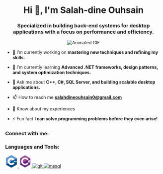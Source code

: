 <h1 align="center">Hi 👋, I'm Salah-dine Ouhsain</h1>
<h3 align="center">Specialized in building back-end systems for desktop applications with a focus on performance and efficiency.</h3>

<!-- إضافة صورة جيف هنا -->
<p align="center">
  <img src="https://i.giphy.com/media/v1.Y2lkPTc5MGI3NjExdzZoaDZnZGJnNWpjcDdzdWh4Zm9vdHJnbzU0cXlwbnhma29xN3B3aCZlcD12MV9pbnRlcm5hbF9naWZfYnlfaWQmY3Q9Zw/qgQUggAC3Pfv687qPC/giphy.gif" alt="Animated GIF" width="400"/>
</p>


- 🔭 I’m currently working on **mastering new techniques and refining my skills.**

- 🌱 I’m currently learning **Advanced .NET frameworks, design patterns, and system optimization techniques.**

- 💬 Ask me about **C++, C#, SQL Server, and building scalable desktop applications.**

- 📫 How to reach me **salahdineouhsain0@gmail.com**

- 📄 Know about my experiences 

- ⚡ Fun fact **I can solve programming problems before they even arise!**

<h3 align="left">Connect with me:</h3>
<p align="left">
</p>

<h3 align="left">Languages and Tools:</h3>
<p align="left"> 
  <a href="https://www.w3schools.com/cpp/" target="_blank" rel="noreferrer"> 
    <img src="https://raw.githubusercontent.com/devicons/devicon/master/icons/cplusplus/cplusplus-original.svg" alt="cplusplus" width="40" height="40"/> 
  </a> 
  <a href="https://www.w3schools.com/cs/" target="_blank" rel="noreferrer"> 
    <img src="https://raw.githubusercontent.com/devicons/devicon/master/icons/csharp/csharp-original.svg" alt="csharp" width="40" height="40"/> 
  </a> 
  <a href="https://git-scm.com/" target="_blank" rel="noreferrer"> 
    <img src="https://www.vectorlogo.zone/logos/git-scm/git-scm-icon.svg" alt="git" width="40" height="40"/> 
  </a> 
  <a href="https://www.microsoft.com/en-us/sql-server" target="_blank" rel="noreferrer"> 
    <img src="https://www.svgrepo.com/show/303229/microsoft-sql-server-logo.svg" alt="mssql" width="40" height="40"/> 
  </a> 
</p>
